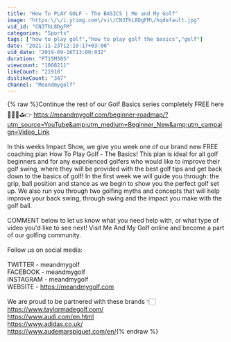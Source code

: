 ```yaml
---
title: "How To PLAY GOLF - The BASICS | Me and My Golf"
image: "https:\/\/i.ytimg.com\/vi\/CN3ThL8DgFM\/hqdefault.jpg"
vid_id: "CN3ThL8DgFM"
categories: "Sports"
tags: ["how to play golf","how to play golf the basics","golf"]
date: "2021-11-23T12:19:17+03:00"
vid_date: "2019-09-16T13:00:03Z"
duration: "PT15M30S"
viewcount: "1008211"
likeCount: "21910"
dislikeCount: "347"
channel: "Meandmygolf"
---
```

{% raw %}Continue the rest of our Golf Basics series completely FREE here🏌🏻‍♂️⛳️👉 <a rel="nofollow" target="blank" href="https://meandmygolf.com/beginner-roadmap/?utm_source=YouTube&amp;utm_medium=Beginner_New&amp;utm_campaign=Video_Link">https://meandmygolf.com/beginner-roadmap/?utm_source=YouTube&amp;utm_medium=Beginner_New&amp;utm_campaign=Video_Link</a><br /><br />In this weeks Impact Show, we give you week one of our brand new FREE coaching plan How To Play Golf - The Basics! This plan is ideal for all golf beginners and for any experienced golfers who would like to improve their golf swing, where they will be provided with the best golf tips and get back down to the basics of golf! In the first week we will guide you through: the grip, ball position and stance as we begin to show you the perfect golf set up. We also run you through two golfing myths and concepts that will help improve your back swing, through swing and the impact you make with the golf ball.<br /><br />COMMENT below to let us know what you need help with, or what type of video you'd like to see next! Visit Me And My Golf online and become a part of our golfing community.<br /><br />Follow us on social media: <br /><br />TWITTER - meandmygolf <br />FACEBOOK - meandmygolf <br />INSTAGRAM - meandmygolf <br />WEBSITE - <a rel="nofollow" target="blank" href="https://meandmygolf.com">https://meandmygolf.com</a> <br /><br />We are proud to be partnered with these brands 👇🏻 <br /><a rel="nofollow" target="blank" href="https://www.taylormadegolf.com/">https://www.taylormadegolf.com/</a> <br /><a rel="nofollow" target="blank" href="https://www.audi.com/en.html">https://www.audi.com/en.html</a> <br /><a rel="nofollow" target="blank" href="https://www.adidas.co.uk/">https://www.adidas.co.uk/</a> <br /><a rel="nofollow" target="blank" href="https://www.audemarspiguet.com/en/">https://www.audemarspiguet.com/en/</a>{% endraw %}

